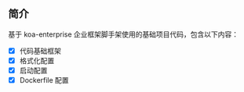 ## 简介

基于 koa-enterprise 企业框架脚手架使用的基础项目代码，包含以下内容：

- [x] 代码基础框架
- [x] 格式化配置
- [x] 启动配置
- [x] Dockerfile 配置
